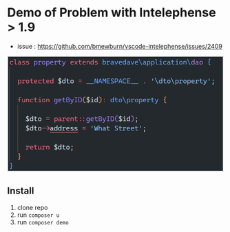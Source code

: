 # Demo of Problem with Intelephense > 1.9

* issue : https://github.com/bmewburn/vscode-intelephense/issues/2409

![issue](Screenshot%202023-01-06%20093811.jpg)

## Install

1. clone repo
2. run `composer u`
3. run `composer demo`